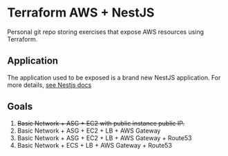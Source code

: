 # Terraform AWS + NestJS

Personal git repo storing exercises that expose AWS resources using Terraform.

## Application

The application used to be exposed is a brand new NestJS application. For more details, [see Nestjs docs](https://docs.nestjs.com/)

## Goals

1. ~~Basic Network + ASG + EC2 with public instance public IP.~~
2. Basic Network + ASG + EC2 + LB + AWS Gateway
3. Basic Network + ASG + EC2 + LB + AWS Gateway + Route53
4. Basic Network + ECS + LB + AWS Gateway + Route53
